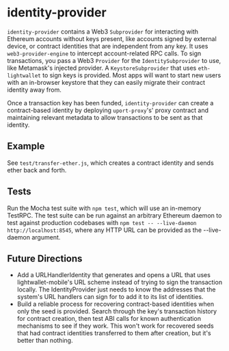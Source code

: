 identity-provider
=================

`identity-provider` contains a Web3 `Subprovider` for interacting with Ethereum
accounts without keys present, like accounts signed by external device, or
contract identities that are independent from any key. It uses `web3-provider-engine`
to intercept account-related RPC calls. To sign transactions, you pass a Web3 `Provider`
for the `IdentitySubprovider` to use, like Metamask's injected provider. A
`KeystoreSubprovider` that uses `eth-lightwallet` to sign keys is provided. Most
apps will want to start new users with an in-browser keystore that they can
easily migrate their contract identity away from.

Once a transaction key has been funded, `identity-provider` can create a
contract-based identity by deploying `uport-proxy`'s' proxy contract and
maintaining relevant metadata to allow transactions to be sent as that identity.

Example
-------

See `test/transfer-ether.js`, which creates a contract identity and sends ether
back and forth.

Tests
-----

Run the Mocha test suite with `npm test`, which will use an in-memory TestRPC.
The test suite can be run against an arbitrary Ethereum daemon to test against
production codebases with `npm test -- --live-daemon http://localhost:8545`,
where any HTTP URL can be provided as the --live-daemon argument.

Future Directions
-----------------

- Add a URLHandlerIdentity that generates and opens a URL that uses
  lightwallet-mobile's URL scheme instead of trying to sign the transaction
  locally. The IdentityProvider just needs to know the addresses that the system's
  URL handlers can sign for to add it to its list of identities.
- Build a reliable process for recovering contract-based identities when only
  the seed is provided. Search through the key's transaction history for contract
  creation, then test ABI calls for known authentication mechanisms to see if
  they work. This won't work for recovered seeds that had contract identities
  transferred to them after creation, but it's better than nothing.
